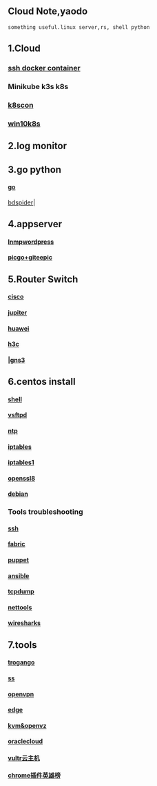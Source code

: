 ## Cloud Note,yaodo
```
something useful.linux server,rs, shell python
```


## 1.Cloud 
### [ssh docker container](docker.html)
### Minikube k3s k8s
### [k8scon](conjure-up.html)
### [win10k8s](wink8s.html)

## 2.log monitor

## 3.go python
#### [go](linux/go.html)
 [bdspider](bdspider.py)|


## 4.appserver
#### [lnmpwordpress](linux/wp.html)
#### [picgo+giteepic](picgo.html)

## 5.Router Switch
#### [cisco](net/cisco1.html)
#### [jupiter](net/jupiter.html)
#### [huawei](net/huawei.html)
#### [h3c](net/h3c1.html)
#### |[gns3](net/gns.html)

## 6.centos install

#### [shell](linux/shell.html)
#### [vsftpd](linux/yum.html)
#### [ntp](linux/ntp.html)
#### [iptables](linux/iptables.html)
#### [iptables1](linux/iptables1.html)
#### [openssl8](linux/opensslssh.html)
#### [debian](linux/debian1.html)
### Tools troubleshooting
#### [ssh](ssh.html)
#### [fabric](fabric.html)
#### [puppet](puppet.html)
#### [ansible](ansible.html)
#### [tcpdump](linux/tcpdump.html)
#### [nettools](linux/nettools.html)
#### [wiresharks](linux/wiresharks.html)

## 7.tools 
#### [trogango](linux/trogango.html)
#### [ss](ss.html)
#### [openvpn](openvpn.html)
#### [edge](edge.html)
#### [kvm&openvz](kvm.html)
#### [oraclecloud](linux/oracle.html)
#### [vultr云主机](https://www.vultr.com/?ref=9064803-8H)
#### [chrome插件英雄榜](chrome.html)

